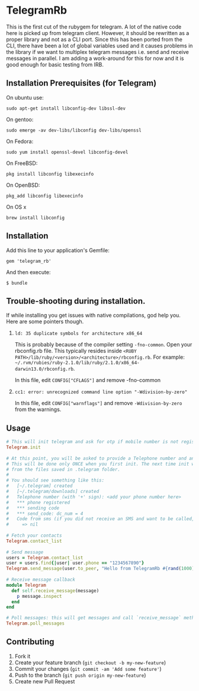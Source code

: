 # TelegramRb

This is the first cut of the rubygem for telegram. A lot of the native code here is picked up from telegram client. However, it should be rewritten as a proper library and not as a CLI port. Since this has been ported from the CLI, there have been a lot of global variables used and it causes problems in the library if we want to multiplex telegram messages i.e. send and receive messages in parallel. I am adding a work-around for this for now and it is good enough for basic testing from IRB.

## Installation Prerequisites (for Telegram)

On ubuntu use:

    sudo apt-get install libconfig-dev libssl-dev
    
On gentoo:

    sudo emerge -av dev-libs/libconfig dev-libs/openssl

On Fedora:

    sudo yum install openssl-devel libconfig-devel 

On FreeBSD:

    pkg install libconfig libexecinfo

On OpenBSD:

    pkg_add libconfig libexecinfo
   
On OS x 
        
    brew install libconfig
    
## Installation 

Add this line to your application's Gemfile:

    gem 'telegram_rb'

And then execute:

    $ bundle
    

## Trouble-shooting during installation. 

If while installing you get issues with native compilations, god help you. Here are some pointers though.

1.  `ld: 35 duplicate symbols for architecture x86_64`
    
    This is probably because of the compiler setting `-fno-common`. Open your rbconfig.rb file. This typically resides inside `<RUBY PATH>/lib/ruby/<version>/<architecture>/rbconfig.rb`. For example: `~/.rvm/rubies/ruby-2.1.0/lib/ruby/2.1.0/x86_64-darwin13.0/rbconfig.rb`.
    
    In this file, edit `CONFIG["CFLAGS"]` and remove -fno-common

2.  `cc1: error: unrecognized command line option "-Wdivision-by-zero"`
    
    In this file, edit `CONFIG["warnflags"]` and remove `-Wdivision-by-zero` from the warnings.

## Usage

```ruby
# This will init telegram and ask for otp if mobile number is not registerd.
Telegram.init
     
# At this point, you will be asked to provide a Telephone number and an SMS code will be sent to you. 
# This will be done only ONCE when you first init. The next time init will pick up your configuration
# from the files saved in .telegram folder.
# 
# You should see something like this:
#   [~/.telegram] created
#   [~/.telegram/downloads] created
#   Telephone number (with '+' sign): <add your phone number here>
#   *** phone registered
#   *** sending code
#   *** send_code: dc_num = 4
#   Code from sms (if you did not receive an SMS and want to be called, type "call"): 
#     => nil
     
# Fetch your contacts
Telegram.contact_list
     
# Send message
users = Telegram.contact_list
user = users.find{|user| user.phone == "1234567890"}
Telegram.send_message(user.to_peer, "Hello from TelegramRb #{rand(1000)}")
     
# Receive message callback
module Telegram
  def self.receive_message(message)
    p message.inspect
  end
end

# Poll messages: this will get messages and call `receive_message` method
Telegram.poll_messages

```

## Contributing

1. Fork it
2. Create your feature branch (`git checkout -b my-new-feature`)
3. Commit your changes (`git commit -am 'Add some feature'`)
4. Push to the branch (`git push origin my-new-feature`)
5. Create new Pull Request
